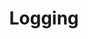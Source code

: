---
type: docs
title: "Logging"
linkTitle: "Logging"
weight: 400
description: "How to setup logging for Radius"
---